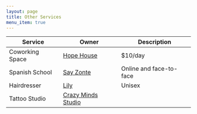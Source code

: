 ```yaml
---
layout: page
title: Other Services
menu_item: true
---
```


| Service | Owner | Description |
| --- | --- | --- |
| Coworking Space | [Hope House](../hope-house/) | $10/day |
| Spanish School | [Say Zonte](https://sayzonte.com/) | Online and face-to-face |
| Hairdresser | [Lily](../hairdresser-lily/) | Unisex |
| Tattoo Studio | [Crazy Minds Studio](../crazy-minds-studio/) | |

